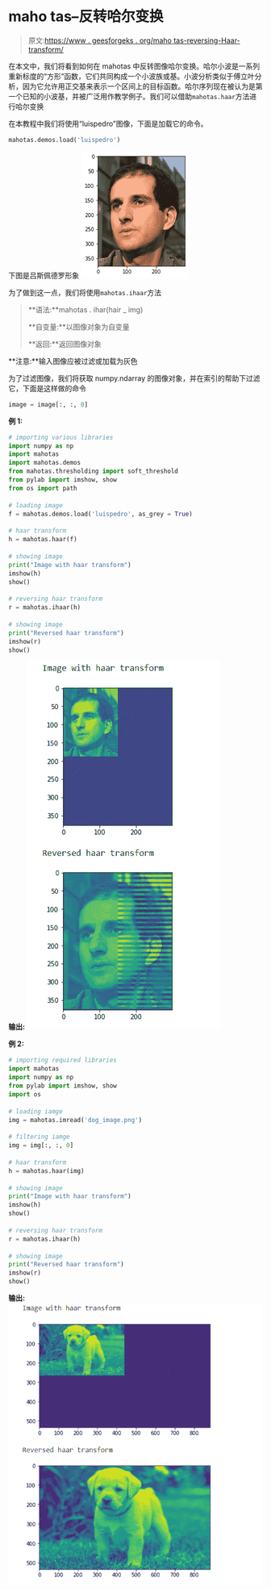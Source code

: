 # maho tas–反转哈尔变换

> 原文:[https://www . geesforgeks . org/maho tas-reversing-Haar-transform/](https://www.geeksforgeeks.org/mahotas-reversing-haar-transform/)

在本文中，我们将看到如何在 mahotas 中反转图像哈尔变换。哈尔小波是一系列重新标度的“方形”函数，它们共同构成一个小波族或基。小波分析类似于傅立叶分析，因为它允许用正交基来表示一个区间上的目标函数。哈尔序列现在被认为是第一个已知的小波基，并被广泛用作教学例子。我们可以借助`mahotas.haar`方法进行哈尔变换

在本教程中我们将使用“luispedro”图像，下面是加载它的命令。

```py
mahotas.demos.load('luispedro')
```

下图是吕斯佩德罗形象
![](img/af76849307e7da8176a40c662f761c77.png)

为了做到这一点，我们将使用`mahotas.ihaar`方法

> **语法:**mahotas . ihar(hair _ img)
> 
> **自变量:**以图像对象为自变量
> 
> **返回:**返回图像对象

**注意:**输入图像应被过滤或加载为灰色

为了过滤图像，我们将获取 numpy.ndarray 的图像对象，并在索引的帮助下过滤它，下面是这样做的命令

```py
image = image[:, :, 0]
```

**例 1:**

```py
# importing various libraries
import numpy as np
import mahotas
import mahotas.demos
from mahotas.thresholding import soft_threshold
from pylab import imshow, show
from os import path

# loading image
f = mahotas.demos.load('luispedro', as_grey = True)

# haar transform
h = mahotas.haar(f)

# showing image
print("Image with haar transform")
imshow(h)
show()

# reversing haar transform
r = mahotas.ihaar(h)

# showing image
print("Reversed haar transform")
imshow(r)
show()
```

**输出:**
![](img/3b3e1fb70778adf4627fd114fa408646.png)

**例 2:**

```py
# importing required libraries
import mahotas
import numpy as np
from pylab import imshow, show
import os

# loading iamge
img = mahotas.imread('dog_image.png')

# filtering iamge
img = img[:, :, 0]

# haar transform
h = mahotas.haar(img)

# showing image
print("Image with haar transform")
imshow(h)
show()

# reversing haar transform
r = mahotas.ihaar(h)

# showing image
print("Reversed haar transform")
imshow(r)
show()
```

**输出:**
![](img/54ee8d61a43706084aaf310966f501df.png)